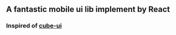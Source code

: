 ## A fantastic mobile ui lib implement by React
### Inspired of [cube-ui](https://github.com/didi/cube-ui)
